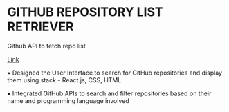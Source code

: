 # GITHUB REPOSITORY LIST RETRIEVER

Github API to fetch repo list

[Link](https://api.github.com/search/repositories?q=language:Javascript&sort=stars&order=desc>&page=1&per_page=10)

• Designed the User Interface to search for GitHub repositories and display them using stack - React.js, CSS, HTML

• Integrated GitHub APIs to search and filter repositories based on their name and programming language involved
